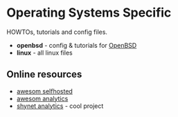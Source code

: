 # Operating Systems Specific

HOWTOs, tutorials and config files.

* **openbsd** - config & tutorials for [OpenBSD](https://www.openbsd.org)
* **linux** - all linux files

## Online resources
* [awesom selfhosted](https://github.com/awesome-selfhosted/awesome-selfhosted) 
* [awesom analytics](https://github.com/onurakpolat/awesome-analytics) 
* [shynet analytics](https://github.com/milesmcc/shynet) - cool project
